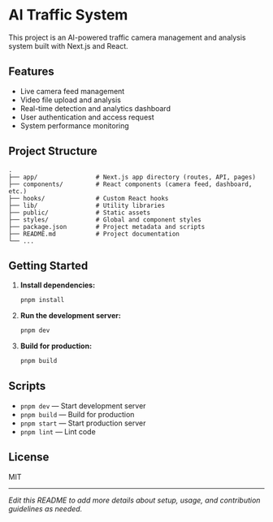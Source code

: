 # AI Traffic System

This project is an AI-powered traffic camera management and analysis system built with Next.js and React.

## Features

- Live camera feed management
- Video file upload and analysis
- Real-time detection and analytics dashboard
- User authentication and access request
- System performance monitoring

## Project Structure

```
.
├── app/                # Next.js app directory (routes, API, pages)
├── components/         # React components (camera feed, dashboard, etc.)
├── hooks/              # Custom React hooks
├── lib/                # Utility libraries
├── public/             # Static assets
├── styles/             # Global and component styles
├── package.json        # Project metadata and scripts
├── README.md           # Project documentation
└── ...
```

## Getting Started

1. **Install dependencies:**
   ```sh
   pnpm install
   ```

2. **Run the development server:**
   ```sh
   pnpm dev
   ```

3. **Build for production:**
   ```sh
   pnpm build
   ```

## Scripts

- `pnpm dev` — Start development server
- `pnpm build` — Build for production
- `pnpm start` — Start production server
- `pnpm lint` — Lint code

## License

MIT

---

*Edit this README to add more details about setup, usage, and contribution guidelines as needed.*